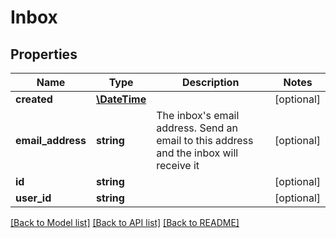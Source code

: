 # Inbox

## Properties
Name | Type | Description | Notes
------------ | ------------- | ------------- | -------------
**created** | [**\DateTime**](\DateTime.md) |  | [optional] 
**email_address** | **string** | The inbox&#39;s email address. Send an email to this address and the inbox will receive it | [optional] 
**id** | **string** |  | [optional] 
**user_id** | **string** |  | [optional] 

[[Back to Model list]](../README.md#documentation-for-models) [[Back to API list]](../README.md#documentation-for-api-endpoints) [[Back to README]](../README.md)


